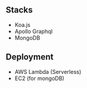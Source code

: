 ## Stacks
* Koa.js
* Apollo Graphql
* MongoDB

## Deployment
* AWS Lambda (Serverless)
* EC2 (for mongoDB)
